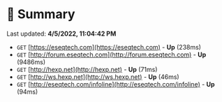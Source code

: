 # 📖 Summary
Last updated: **4/5/2022, 11:04:42 PM**

- `GET` [https://eseqtech.com](https://eseqtech.com) - **Up** (238ms)
- `GET` [http://forum.eseqtech.com](http://forum.eseqtech.com) - **Up** (9486ms)
- `GET` [http://hexp.net](http://hexp.net) - **Up** (71ms)
- `GET` [http://ws.hexp.net](http://ws.hexp.net) - **Up** (46ms)
- `GET` [http://eseqtech.com/infoline](http://eseqtech.com/infoline) - **Up** (94ms)
